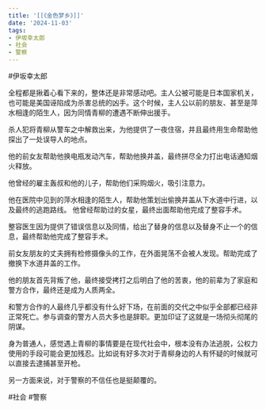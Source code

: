 ```yaml
---
title: '[[《金色梦乡》]]'
date: '2024-11-03'
tags:
- 伊坂幸太郎
- 社会
- 警察
---
```

#伊坂幸太郎

全程都是揪着心看下来的，整体还是非常感动吧。主人公被可能是日本国家机关，也可能是美国诬陷成为杀害总统的凶手。这个时候，主人公以前的朋友、甚至是萍水相逢的陌生人，因为同情青柳的遭遇不断伸出援手。

杀人犯将青柳从警车之中解救出来，为他提供了一夜住宿，并且最终用生命帮助他探出了一处误导人的地点。

他的前女友帮助他换电瓶发动汽车，帮助他换井盖，最终拼尽全力打出电话通知烟火释放。

他曾经的雇主轰叔和他的儿子，帮助他们采购烟火，吸引注意力。

他在医院中见到的萍水相逢的陌生人，帮助他策划出偷换井盖从下水道中行进，以及最终的逃跑路线。
他曾经帮助过的女星，最终出面帮助他完成了整容手术。

整容医生因为提供了错误信息以及同情，给出了替身的信息以及替身不止一个的信息，最终帮助他完成了整容手术。

前女友朋友的丈夫拥有检修摄像头的工作，在外面晃荡不会被人发现。帮助完成了撤换下水道井盖的工作。

他的朋友首先背叛了他，最终接受拷打之后明白了他的苦衷，他的前辈为了家庭和警方合作，最终还是成为人质两全。

和警方合作的人最终几乎都没有什么好下场，在前面的交代之中似乎全部都已经非正常死亡。参与调查的警方人员大多也是辞职。更加印证了这就是一场彻头彻尾的阴谋。

身为普通人，感觉遇上青柳的事情要是在现代社会中，根本没有办法逃脱，公权力使用的手段可能会更加残忍。比如说有好多次对于青柳身边的人有怀疑的时候就可以直接去逮捕甚至开枪。

另一方面来说，对于警察的不信任也是挺颠覆的。

#社会 #警察
